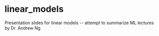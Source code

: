 linear_models
=============

Presentation slides for linear models -- attempt to summarize ML lectures by Dr. Andrew Ng
